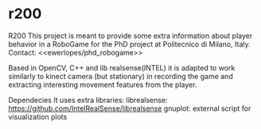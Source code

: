 # r200

R200
This project is meant to provide some extra information about player behavior in a RoboGame for the PhD project at Politecnico di Milano,  Italy. Contact: <<ewerlopes/phd_robogame>>

Based in OpenCV, C++ and lib realsense(INTEL) it is adapted to work similarly to kinect camera (but stationary) in recording the game and extracting interesting movement features from the player.

Dependecies
It uses extra libraries:
librealsense: https://github.com/IntelRealSense/librealsense
gnuplot: external script for visualization plots





